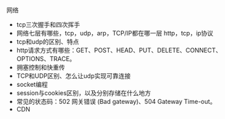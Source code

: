 网络

- tcp三次握手和四次挥手
- 网络七层有哪些，tcp，udp，arp，TCP/IP都在哪一层 http，tcp，ip协议
- tcp和udp的区别、特点
- http请求方式有哪些：GET、POST、HEAD、PUT、DELETE、CONNECT、OPTIONS、TRACE。
- 拥塞控制和快重传
- TCP和UDP区别、怎么让udp实现可靠连接
- socket编程
- session与cookies区别，以及分别存储在什么地方
- 常见的状态码：502 网关错误 (Bad gateway)、504 Gateway Time-out。
- CDN